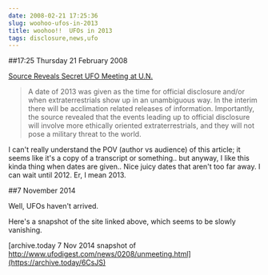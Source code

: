 ```yaml
---
date: 2008-02-21 17:25:36
slug: woohoo-ufos-in-2013
title: woohoo!!  UFOs in 2013
tags: disclosure,news,ufo
---
```


##17:25 Thursday 21 February 2008

  
  
[Source Reveals Secret UFO Meeting at U.N.](http://www.ufodigest.com/news/0208/unmeeting.html)   


> A date of 2013 was given as the time for official disclosure and/or when extraterrestrials show up in an unambiguous way. In the interim there will be acclimation related releases of information. Importantly, the source revealed that the events leading up to official disclosure will involve more ethically oriented extraterrestrials, and they will not pose a military threat to the world.  


  
I can't really understand the POV (author vs audience) of this article; it seems like it's a copy of a transcript or something.. but anyway, I like this kinda thing when dates are given.. Nice juicy dates that aren't too far away. I can wait until 2012. Er, I mean 2013.  

##7 November 2014

Well, UFOs haven't arrived.

Here's a snapshot of the site linked above, which seems to be slowly vanishing.

[archive.today 7 Nov 2014 snapshot of http://www.ufodigest.com/news/0208/unmeeting.html](https://archive.today/6CsJS)


